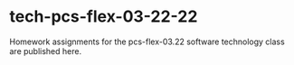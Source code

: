 # tech-pcs-flex-03-22-22
Homework assignments for the pcs-flex-03.22 software technology class are published here.
